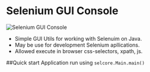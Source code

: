 # Selenium GUI Console




![Selenium GUI Console](https://cloud.githubusercontent.com/assets/15167659/12861478/e1095e70-cc8d-11e5-9559-4ab9af053530.JPG "Selenium Console")

- Simple GUI Utils for working with Selenuim on Java. 
- May be use for development Selenium apllications.
- Allowed execute in browser css-selectors, xpath, js.

##Quick start
Application run using `selcore.Main.main()`


